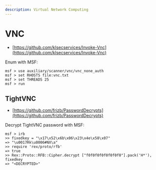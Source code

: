 ```yaml
---
description: Virtual Network Computing
---
```


# VNC

- [https://github.com/klsecservices/Invoke-Vnc](https://github.com/klsecservices/Invoke-Vnc)

Enum with MSF:

```
msf > use auxiliary/scanner/vnc/vnc_none_auth
msf > set RHOSTS file:vnc.txt
msf > set THREADS 25
msf > run
```




## TightVNC

* [https://github.com/frizb/PasswordDecrypts](https://github.com/frizb/PasswordDecrypts)

Decrypt TightVNC password with MSF:

```
msf > irb
>> fixedkey = "\x17\x52\x6b\x06\x23\x4e\x58\x07"
=> "\u0017Rk\u0006#NX\a"
>> require 'rex/proto/rfb'
=> true
>> Rex::Proto::RFB::Cipher.decrypt ["f0f0f0f0f0f0f0f0"].pack('H*'), fixedkey
=> "<DECRYPTED>"
```
